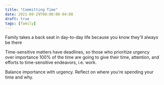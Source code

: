 ```yaml
---
title: "Committing Time"
date: 2021-09-29T00:00:00-04:00
draft: true
tags: [family]
---
```


Family takes a back seat in day-to-day life because you know they'll always be there

Time-sensitive matters have deadlines, so those who prioritize urgency over importance 100% of the time are going to give their time, attention, and efforts to time-sensitive endeavors, i.e. work.

Balance importance with urgency. Reflect on where you're spending your time and why.
